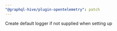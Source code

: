 ```yaml
---
"@graphql-hive/plugin-opentelemetry": patch
---
```


Create default logger if not supplied when setting up
  